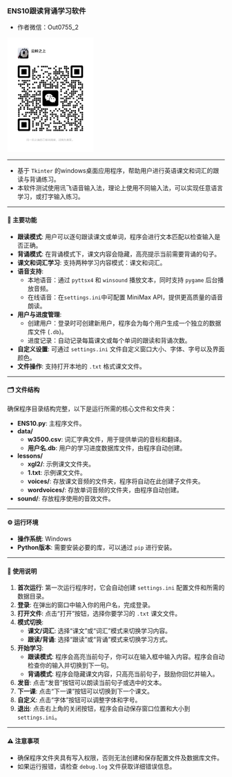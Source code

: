 ### ENS10跟读背诵学习软件

* 作者微信：Out0755_2

<img src="img/wx.jpg" width="200" />

---
  
* 基于 `Tkinter` 的windows桌面应用程序，帮助用户进行英语课文和词汇的跟读与背诵练习。
* 本软件测试使用讯飞语音输入法，理论上使用不同输入法，可以实现任意语言学习，或打字输入练习。

---

#### 📌 主要功能
* **跟读模式**: 用户可以逐句跟读课文或单词，程序会进行文本匹配以检查输入是否正确。
* **背诵模式**: 在背诵模式下，课文内容会隐藏，高亮提示当前需要背诵的句子。
* **课文和词汇学习**: 支持两种学习内容模式：课文和词汇。
* **语音支持**:
    * 本地语音：通过 `pyttsx4` 和 `winsound` 播放文本，同时支持 `pygame` 后台播放音频。
    * 在线语音：在`settings.ini`中可配置 MiniMax API，提供更高质量的语音朗读。
* **用户与进度管理**:
    * 创建用户：登录时可创建新用户，程序会为每个用户生成一个独立的数据库文件 (`.db`)。
    * 进度记录：自动记录每篇课文或每个单词的跟读和背诵次数。
* **自定义设置**: 可通过 `settings.ini` 文件自定义窗口大小、字体、字号以及界面颜色。
* **文件操作**: 支持打开本地的 `.txt` 格式课文文件。

---

#### 🗂️ 文件结构
确保程序目录结构完整，以下是运行所需的核心文件和文件夹：
* **ENS10.py**: 主程序文件。
* **data/**
    * **w3500.csv**: 词汇字典文件，用于提供单词的音标和翻译。
    * **用户名.db**: 用户的学习进度数据库文件，由程序自动创建。
* **lessons/**
    * **xgl2/**: 示例课文文件夹。
    * **1.txt**: 示例课文文件。
    * **voices/**: 存放课文音频的文件夹，程序将自动在此创建子文件夹。
    * **wordvoices/**: 存放单词音频的文件夹，由程序自动创建。
* **sound/**: 存放程序使用的音效文件。

---

#### ⚙️ 运行环境
* **操作系统**: Windows
* **Python版本**: 需要安装必要的库，可以通过 `pip` 进行安装。

---

#### 🚀 使用说明
1.  **首次运行**: 第一次运行程序时，它会自动创建 `settings.ini` 配置文件和所需的数据目录。
2.  **登录**: 在弹出的窗口中输入你的用户名，完成登录。
3.  **打开文件**: 点击“打开”按钮，选择你要学习的 `.txt` 课文文件。
4.  **模式切换**:
    * **课文/词汇**: 选择“课文”或“词汇”模式来切换学习内容。
    * **跟读/背诵**: 选择“跟读”或“背诵”模式来切换学习方式。
5.  **开始学习**:
    * **跟读模式**: 程序会高亮当前句子，你可以在输入框中输入内容。程序会自动检查你的输入并切换到下一句。
    * **背诵模式**: 程序会隐藏课文内容，只高亮当前句子，鼓励你回忆并输入。
6.  **发音**: 点击“发音”按钮可以朗读当前句子或选中的文本。
7.  **下一课**: 点击“下一课”按钮可以切换到下一个课文。
8.  **自定义**: 点击“字体”按钮可以调整字体和字号。
9.  **退出**: 点击右上角的关闭按钮，程序会自动保存窗口位置和大小到 `settings.ini`。

---

#### ⚠️ 注意事项
* 确保程序文件夹具有写入权限，否则无法创建和保存配置文件及数据库文件。
* 如果运行报错，请检查 `debug.log` 文件获取详细错误信息。